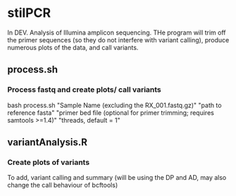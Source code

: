 # stilPCR

In DEV.
Analysis of Illumina amplicon sequencing. THe program will trim off the primer sequences (so they do not interfere with variant calling), produce numerous plots of the data, and call variants.

## process.sh
### Process fastq and create plots/ call variants
bash process.sh "Sample Name (excluding the RX_001.fastq.gz)" "path to reference fasta" "primer bed file (optional for primer trimming; requires samtools >=1.4)" "threads, default = 1"

## variantAnalysis.R
### Create plots of variants
To add, variant calling and summary (will be using the DP and AD, may also change the call behaviour of bcftools)